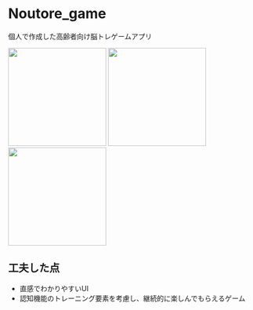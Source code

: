 # Noutore_game

個人で作成した高齢者向け脳トレゲームアプリ

<img src="https://github.com/aozam3/Noutore_game/assets/65112280/39005c99-637d-4979-b95e-5858c0632111.png" width="200">
<img src="https://github.com/aozam3/Noutore_game/assets/65112280/326438bf-35c8-496c-9c0c-004b34f6b45b.gif" width="200">
<img src="https://github.com/aozam3/Noutore_game/assets/65112280/917adc27-2e82-4e5a-99d8-331081534e25.png" width="200">

## 工夫した点
* 直感でわかりやすいUI
* 認知機能のトレーニング要素を考慮し、継続的に楽しんでもらえるゲーム
